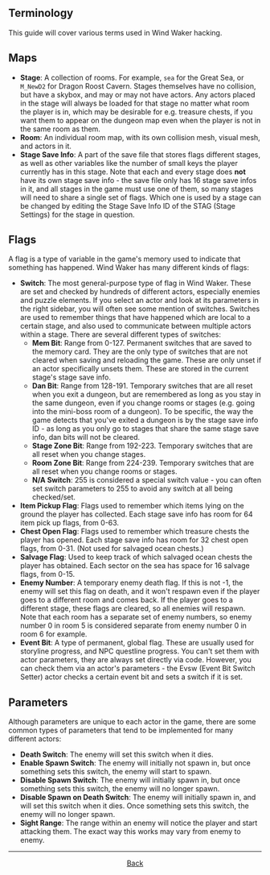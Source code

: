 ## Terminology
This guide will cover various terms used in Wind Waker hacking.

## Maps

* **Stage**: A collection of rooms. For example, `sea` for the Great Sea, or `M_NewD2` for Dragon Roost Cavern. Stages themselves have no collision, but have a skybox, and may or may not have actors. Any actors placed in the stage will always be loaded for that stage no matter what room the player is in, which may be desirable for e.g. treasure chests, if you want them to appear on the dungeon map even when the player is not in the same room as them.
* **Room**: An individual room map, with its own collision mesh, visual mesh, and actors in it.
* **Stage Save Info**: A part of the save file that stores flags different stages, as well as other variables like the number of small keys the player currently has in this stage. Note that each and every stage does **not** have its own stage save info - the save file only has 16 stage save infos in it, and all stages in the game must use one of them, so many stages will need to share a single set of flags. Which one is used by a stage can be changed by editing the Stage Save Info ID of the STAG (Stage Settings) for the stage in question.

## Flags

A flag is a type of variable in the game's memory used to indicate that something has happened. Wind Waker has many different kinds of flags:

* **Switch**: The most general-purpose type of flag in Wind Waker. These are set and checked by hundreds of different actors, especially enemies and puzzle elements. If you select an actor and look at its parameters in the right sidebar, you will often see some mention of switches. Switches are used to remember things that have happened which are local to a certain stage, and also used to communicate between multiple actors within a stage. There are several different types of switches:
  * **Mem Bit**: Range from 0-127. Permanent switches that are saved to the memory card. They are the only type of switches that are not cleared when saving and reloading the game. These are only unset if an actor specifically unsets them. These are stored in the current stage's stage save info.
  * **Dan Bit**: Range from 128-191. Temporary switches that are all reset when you exit a dungeon, but are remembered as long as you stay in the same dungeon, even if you change rooms or stages (e.g. going into the mini-boss room of a dungeon). To be specific, the way the game detects that you've exited a dungeon is by the stage save info ID - as long as you only go to stages that share the same stage save info, dan bits will not be cleared.
  * **Stage Zone Bit**: Range from 192-223. Temporary switches that are all reset when you change stages.
  * **Room Zone Bit**: Range from 224-239. Temporary switches that are all reset when you change rooms or stages.
  * **N/A Switch**: 255 is considered a special switch value - you can often set switch parameters to 255 to avoid any switch at all being checked/set.
* **Item Pickup Flag**: Flags used to remember which items lying on the ground the player has collected. Each stage save info has room for 64 item pick up flags, from 0-63.
* **Chest Open Flag**: Flags used to remember which treasure chests the player has opened. Each stage save info has room for 32 chest open flags, from 0-31. (Not used for salvaged ocean chests.)
* **Salvage Flag**: Used to keep track of which salvaged ocean chests the player has obtained. Each sector on the sea has space for 16 salvage flags, from 0-15.
* **Enemy Number**: A temporary enemy death flag. If this is not -1, the enemy will set this flag on death, and it won't respawn even if the player goes to a different room and comes back. If the player goes to a different stage, these flags are cleared, so all enemies will respawn. Note that each room has a separate set of enemy numbers, so enemy number 0 in room 5 is considered separate from enemy number 0 in room 6 for example.
* **Event Bit**: A type of permanent, global flag. These are usually used for storyline progress, and NPC questline progress. You can't set them with actor parameters, they are always set directly via code. However, you can check them via an actor's parameters - the Evsw (Event Bit Switch Setter) actor checks a certain event bit and sets a switch if it is set.

## Parameters

Although parameters are unique to each actor in the game, there are some common types of parameters that tend to be implemented for many different actors:

* **Death Switch**: The enemy will set this switch when it dies.
* **Enable Spawn Switch**: The enemy will initially not spawn in, but once something sets this switch, the enemy will start to spawn.
* **Disable Spawn Switch**: The enemy will initially spawn in, but once something sets this switch, the enemy will no longer spawn.
* **Disable Spawn on Death Switch**: The enemy will initially spawn in, and will set this switch when it dies. Once something sets this switch, the enemy will no longer spawn.
* **Sight Range**: The range within an enemy will notice the player and start attacking them. The exact way this works may vary from enemy to enemy.

<hr>
<p align="center">
  <a href="../tutorials.html">Back</a>
</p>
